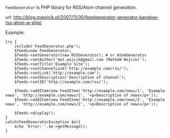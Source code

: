 `FeedGenerator` is PHP library for RSS/Atom channel generation.

url: http://blog.mwojcik.pl/2007/11/30/feedgenerator-generator-kanalow-rss-atom-w-php/

Example:

    try {
        include('FeedGenerator.php');
        $feeds=new FeedGenerator;
        $feeds->setGenerator(new RSSGenerator); # or AtomGenerator
        $feeds->setAuthor('mat.wojcik@gmail.com (MatheW Wojcik)');
        $feeds->setTitle('Example Site');
        $feeds->setChannelLink('http://example.com/rss/');
        $feeds->setLink('http://example.com');
        $feeds->setDescription('Description of channel');
        $feeds->setID('http://example.com/rss/');
     
        $feeds->addItem(new FeedItem('http://example.com/news/1', 'Example news', 'http://example.com/news/1', '<p>Description of news</p>'));
        $feeds->addItem(new FeedItem('http://example.com/news/2', 'Example news', 'http://example.com/news/2', '<p>Description of news</p>'));
     
        $feeds->display();
    }
    catch(FeedGeneratorException $e){
        echo 'Error: '.$e->getMessage();
    }
